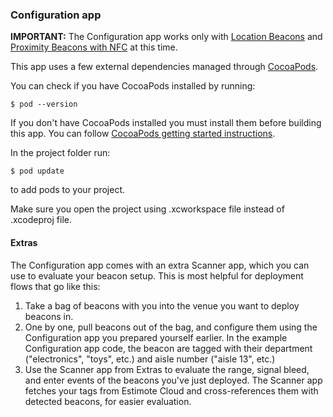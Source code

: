 ### Configuration app

**IMPORTANT:** The Configuration app works only with [Location Beacons](http://blog.estimote.com/post/139902664710/launching-the-most-robust-location-beacons-on-the) and [Proximity Beacons with NFC](http://blog.estimote.com/post/147038205465/announcing-next-gen-proximity-beacons-with) at this time.

This app uses a few external dependencies managed through [CocoaPods](https://cocoapods.org).

You can check if you have CocoaPods installed by running:
```
$ pod --version
```

If you don't have CocoaPods installed you must install them before building this app. You can follow [CocoaPods getting started instructions](https://guides.cocoapods.org/using/getting-started.html).

In the project folder run:
```
$ pod update
```
to add pods to your project.

Make sure you open the project using .xcworkspace file instead of .xcodeproj file.

#### Extras

The Configuration app comes with an extra Scanner app, which you can use to evaluate your beacon setup. This is most helpful for deployment flows that go like this:

1. Take a bag of beacons with you into the venue you want to deploy beacons in.
2. One by one, pull beacons out of the bag, and configure them using the Configuration app you prepared yourself earlier. In the example Configuration app code, the beacon are tagged with their department ("electronics", "toys", etc.) and aisle number ("aisle 13", etc.)
3. Use the Scanner app from Extras to evaluate the range, signal bleed, and enter events of the beacons you've just deployed. The Scanner app fetches your tags from Estimote Cloud and cross-references them with detected beacons, for easier evaluation.
